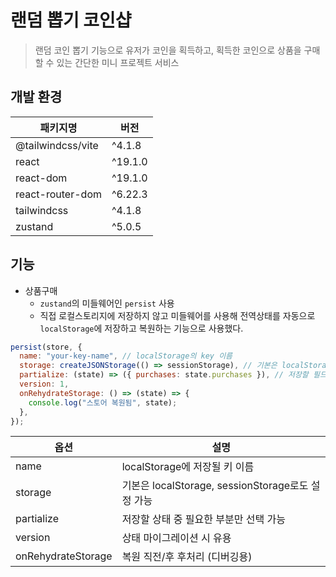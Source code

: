 # 랜덤 뽑기 코인샵

> 랜덤 코인 뽑기 기능으로 유저가 코인을 획득하고, 획득한 코인으로 상품을 구매할 수 있는 간단한 미니 프로젝트 서비스

## 개발 환경

| 패키지명          | 버전    |
| ----------------- | ------- |
| @tailwindcss/vite | ^4.1.8  |
| react             | ^19.1.0 |
| react-dom         | ^19.1.0 |
| react-router-dom  | ^6.22.3 |
| tailwindcss       | ^4.1.8  |
| zustand           | ^5.0.5  |

## 기능

- 상품구매
  - `zustand`의 미들웨어인 `persist` 사용
  - 직접 로컬스토리지에 저장하지 않고 미들웨어를 사용해 전역상태를 자동으로 `localStorage`에 저장하고 복원하는 기능으로 사용했다.

```javascript
persist(store, {
  name: "your-key-name", // localStorage의 key 이름
  storage: createJSONStorage(() => sessionStorage), // 기본은 localStorage
  partialize: (state) => ({ purchases: state.purchases }), // 저장할 필드 선택
  version: 1,
  onRehydrateStorage: () => (state) => {
    console.log("스토어 복원됨", state);
  },
});
```

| 옵션               | 설명                                              |
| ------------------ | ------------------------------------------------- |
| name               | localStorage에 저장될 키 이름                     |
| storage            | 기본은 localStorage, sessionStorage로도 설정 가능 |
| partialize         | 저장할 상태 중 필요한 부분만 선택 가능            |
| version            | 상태 마이그레이션 시 유용                         |
| onRehydrateStorage | 복원 직전/후 후처리 (디버깅용)                    |
